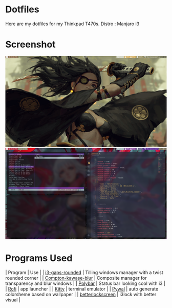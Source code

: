 Dotfiles
=======

Here are my dotfiles for my Thinkpad T470s.
Distro : Manjaro i3

Screenshot
=========
![](https://github.com/Di-KaZ/Dotfiles/blob/master/screenshot/n1.png?raw=true)
![](https://github.com/Di-KaZ/Dotfiles/blob/master/screenshot/n2.png?raw=true)

Programs Used
============

| Program | Use |
| [i3-gaps-rounded](https://aur.archlinux.org/packages/i3-gaps-rounded-git/) | Tilling windows manager with a twist rounded corner |
| [Compton-kawase-blur](https://github.com/GabrielTenma/compton-kawase-blur) | Composite manager for transparency and blur windows |
| [Polybar](https://github.com/polybar/polybar) | Status bar looking cool with i3 |
| [Rofi](https://github.com/davatorium/rofi) | app launcher |
| [Kitty](https://github.com/kovidgoyal/kitty) | terminal emulator |
| [Pywal](https://github.com/dylanaraps/pywal) | auto generate colorsheme based on wallpaper |
| [betterlockscreen](https://github.com/pavanjadhaw/betterlockscreen) | i3lock with better visual |
